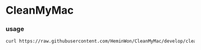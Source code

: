 # CleanMyMac

### usage
```bash
curl https://raw.githubusercontent.com/HeminWon/CleanMyMac/develop/cleanmymac.sh | sh
```

